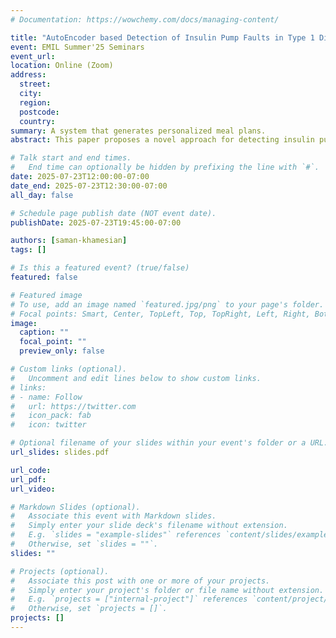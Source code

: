 ```yaml
---
# Documentation: https://wowchemy.com/docs/managing-content/

title: "AutoEncoder based Detection of Insulin Pump Faults in Type 1 Diabetes Treatment"
event: EMIL Summer'25 Seminars
event_url:
location: Online (Zoom)
address:
  street:
  city:
  region:
  postcode:
  country:
summary: A system that generates personalized meal plans.
abstract: This paper proposes a novel approach for detecting insulin pump faults (IPFs) by combining the ability of a long short term memory (LSTM) autoencoder to extract features with the strength of random forest to distinguish between anomalous and normal patterns.

# Talk start and end times.
#   End time can optionally be hidden by prefixing the line with `#`.
date: 2025-07-23T12:00:00-07:00
date_end: 2025-07-23T12:30:00-07:00
all_day: false

# Schedule page publish date (NOT event date).
publishDate: 2025-07-23T19:45:00-07:00

authors: [saman-khamesian]
tags: []

# Is this a featured event? (true/false)
featured: false

# Featured image
# To use, add an image named `featured.jpg/png` to your page's folder. 
# Focal points: Smart, Center, TopLeft, Top, TopRight, Left, Right, BottomLeft, Bottom, BottomRight.
image:
  caption: ""
  focal_point: ""
  preview_only: false

# Custom links (optional).
#   Uncomment and edit lines below to show custom links.
# links:
# - name: Follow
#   url: https://twitter.com
#   icon_pack: fab
#   icon: twitter

# Optional filename of your slides within your event's folder or a URL.
url_slides: slides.pdf

url_code:
url_pdf:
url_video:

# Markdown Slides (optional).
#   Associate this event with Markdown slides.
#   Simply enter your slide deck's filename without extension.
#   E.g. `slides = "example-slides"` references `content/slides/example-slides.md`.
#   Otherwise, set `slides = ""`.
slides: ""

# Projects (optional).
#   Associate this post with one or more of your projects.
#   Simply enter your project's folder or file name without extension.
#   E.g. `projects = ["internal-project"]` references `content/project/deep-learning/index.md`.
#   Otherwise, set `projects = []`.
projects: []
---
```

